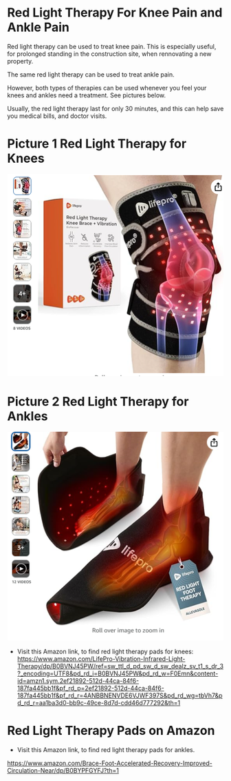 # Red Light Therapy For Knee Pain and Ankle Pain

Red light therapy can be used to treat knee pain. This is especially useful, for prolonged standing in the construction site, when rennovating a new property.

The same red light therapy can be used to treat ankle pain.

However, both types of therapies can be used whenever you feel your knees and ankles need a treatment. See pictures below.

Usually, the red light therapy last for only 30 minutes, and this can help save you medical bills, and doctor visits.

# Picture 1 Red Light Therapy for Knees
![red light therapy for knees](https://github.com/edorejel/electrical_engineering/blob/main/2_RED_LIGHT_THERAPY_FOR_KNEES_AND_ANKLES/Screenshot%202025-03-29%20210503.png)


# Picture 2 Red Light Therapy for Ankles

![red light therapy for ankles](https://github.com/edorejel/electrical_engineering/blob/main/2_RED_LIGHT_THERAPY_FOR_KNEES_AND_ANKLES/Screenshot%202025-03-29%20210553.png)

- Visit this Amazon link, to find red light therapy pads for knees: https://www.amazon.com/LifePro-Vibration-Infrared-Light-Therapy/dp/B0BVNJ45PW/ref=sw_ttl_d_pd_sw_d_sw_dealz_sv_t1_s_dr_3?_encoding=UTF8&pd_rd_i=B0BVNJ45PW&pd_rd_w=F0Emn&content-id=amzn1.sym.2ef21892-512d-44ca-84f6-187fa445bb1f&pf_rd_p=2ef21892-512d-44ca-84f6-187fa445bb1f&pf_rd_r=4ANBBNENVDE6VJWF397S&pd_rd_wg=tbVh7&pd_rd_r=aa1ba3d0-bb9c-49ce-8d7d-cdd46d777292&th=1



# Red Light Therapy Pads on Amazon

- Visit this Amazon link, to find red light therapy pads for ankles.

https://www.amazon.com/Brace-Foot-Accelerated-Recovery-Improved-Circulation-Near/dp/B0BYPFGYFJ?th=1


